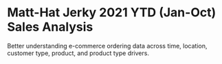 # Matt-Hat Jerky 2021 YTD (Jan-Oct) Sales Analysis

Better understanding e-commerce ordering data across time, location, customer type, product, and product type drivers.
